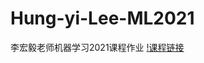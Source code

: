 # Hung-yi-Lee-ML2021
李宏毅老师机器学习2021课程作业
[!课程链接](https://speech.ee.ntu.edu.tw/~hylee/ml/2021-spring.php)
